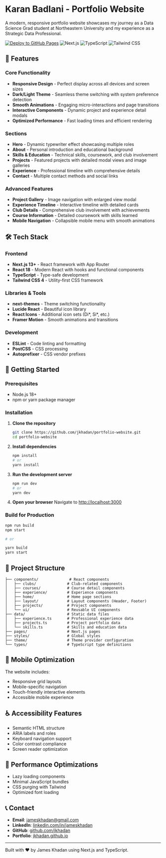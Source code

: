 # Karan Badlani - Portfolio Website

A modern, responsive portfolio website showcases my journey as a Data Science Grad student at Northeastern University and my experience as a Strategic Data Professional.

[![Deploy to GitHub Pages](https://github.com/jkhadan/jkhadan.github.io/actions/workflows/deploy.yml/badge.svg?branch=main)](https://github.com/jkhadan/jkhadan.github.io/actions/workflows/deploy.yml)
![Next.js](https://img.shields.io/badge/Next.js-14+-black)
![TypeScript](https://img.shields.io/badge/TypeScript-5+-blue)
![Tailwind CSS](https://img.shields.io/badge/Tailwind%20CSS-4+-38B2AC)

## 🌟 Features

### Core Functionality
- **Responsive Design** - Perfect display across all devices and screen sizes
- **Dark/Light Theme** - Seamless theme switching with system preference detection
- **Smooth Animations** - Engaging micro-interactions and page transitions
- **Interactive Components** - Dynamic project and experience detail modals
- **Optimized Performance** - Fast loading times and efficient rendering

### Sections
- **Hero** - Dynamic typewriter effect showcasing multiple roles
- **About** - Personal introduction and educational background
- **Skills & Education** - Technical skills, coursework, and club involvement
- **Projects** - Featured projects with detailed modal views and image galleries
- **Experience** - Professional timeline with comprehensive details
- **Contact** - Multiple contact methods and social links

### Advanced Features
- **Project Gallery** - Image navigation with enlarged view modal
- **Experience Timeline** - Interactive timeline with detailed cards
- **Club Details** - Comprehensive club involvement with achievements
- **Course Information** - Detailed coursework with skills learned
- **Mobile Navigation** - Collapsible mobile menu with smooth animations

## 🛠️ Tech Stack

### Frontend
- **Next.js 13+** - React framework with App Router
- **React 18** - Modern React with hooks and functional components
- **TypeScript** - Type-safe development
- **Tailwind CSS 4** - Utility-first CSS framework

### Libraries & Tools
- **next-themes** - Theme switching functionality
- **Lucide React** - Beautiful icon library
- **React Icons** - Additional icon sets (Di*, Si*, etc.)
- **Framer Motion** - Smooth animations and transitions

### Development
- **ESLint** - Code linting and formatting
- **PostCSS** - CSS processing
- **Autoprefixer** - CSS vendor prefixes

## 🚀 Getting Started

### Prerequisites
- Node.js 18+ 
- npm or yarn package manager

### Installation

1. **Clone the repository**
   ```bash
   git clone https://github.com/jkhadan/portfolio-website.git
   cd portfolio-website
   ```

2. **Install dependencies**
   ```bash
   npm install
   # or
   yarn install
   ```

3. **Run the development server**
   ```bash
   npm run dev
   # or
   yarn dev
   ```

4. **Open your browser**
   Navigate to [http://localhost:3000](http://localhost:3000)

### Build for Production

```bash
npm run build
npm start

# or

yarn build
yarn start
```

## 📁 Project Structure

```
├── components/              # React components
│   ├── clubs/              # Club-related components
│   ├── courses/            # Course detail components
│   ├── experience/         # Experience components
│   ├── home/               # Home page sections
│   ├── layout/             # Layout components (Header, Footer)
│   ├── projects/           # Project components
│   └── ui/                 # Reusable UI components
├── data/                   # Static data files
│   ├── experience.ts       # Professional experience data
│   ├── projects.ts         # Project portfolio data
│   └── skills.ts           # Skills and education data
├── pages/                  # Next.js pages
├── styles/                 # Global styles
├── theme/                  # Theme provider configuration
└── types/                  # TypeScript type definitions
```

## 📱 Mobile Optimization

The website includes:
- Responsive grid layouts
- Mobile-specific navigation
- Touch-friendly interactive elements
- Accessible mobile experience

## ♿ Accessibility Features

- Semantic HTML structure
- ARIA labels and roles
- Keyboard navigation support
- Color contrast compliance
- Screen reader optimization

## 🔧 Performance Optimizations

- Lazy loading components
- Minimal JavaScript bundles
- CSS purging with Tailwind
- Optimized font loading

## 📞 Contact

- **Email**: [jameskhadan@gmail.com](mailto:jameskhadan@gmail.com)
- **LinkedIn**: [linkedin.com/in/jameskhadan](https://linkedin.com/in/jameskhadan)
- **GitHub**: [github.com/jkhadan](https://github.com/jkhadan)
- **Portfolio**: [jkhadan.github.io](https://jkhadan.github.io)

---

Built with ❤️ by James Khadan using Next.js and TypeScript.

